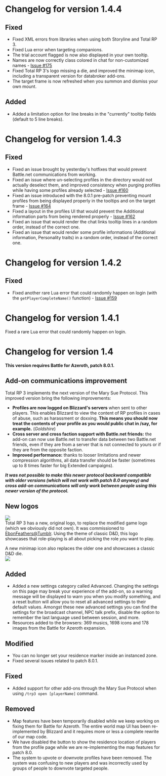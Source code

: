 # Changelog for version 1.4.4

## Fixed

- Fixed XML errors from libraries when using both Storyline and Total RP 3.
- Fixed Lua error when targeting companions.
- The trial account flagged is now also displayed in your own tooltip.
- Names are now correctly class colored in chat for non-customized names - [Issue #175](https://github.com/Ellypse/Total-RP-3/issues/175)
- Fixed Total RP 3's logo missing a die, and improved the minimap icon, including a transparent version for databroker add-ons.
- The target frame is now refreshed when you summon and dismiss your own mount.

## Added

- Added a limitation option for line breaks in the "currently" tooltip fields (default to 5 line breaks).

# Changelog for version 1.4.3

## Fixed

- Fixed an issue brought by yesterday's hotfixes that would prevent Battle.net communications from working.
- Fixed an issue where un-selecting profiles in the directory would not actually deselect them, and improved consistency when purging profiles while having some profiles already selected - [Issue #160](https://github.com/Ellypse/Total-RP-3/issues/160)
- Fixed an issue introduced with the 8.0.1 pre-patch preventing mount profiles from being displayed properly in the tooltips and on the target frame - [Issue #164](https://github.com/Ellypse/Total-RP-3/issues/164)
- Fixed a layout in the profiles UI that would prevent the Additional information parts from being rendered properly - [Issue #162](https://github.com/Ellypse/Total-RP-3/issues/162)
- Fixed an issue that would render the chat links tooltip lines in a random order, instead of the correct one.
- Fixed an issue that would render some profile informations (Additional information, Personality traits) in a random order, instead of the correct one.


# Changelog for version 1.4.2

## Fixed

- Fixed another rare Lua error that could randomly happen on login (with the `getPlayerCompleteName()` function) - [Issue #159](https://github.com/Ellypse/Total-RP-3/issues/159)

# Changelog for version 1.4.1

Fixed a rare Lua error that could randomly happen on login.

# Changelog for version 1.4

**This version requires Battle for Azeroth, patch 8.0.1.**

## Add-on communications improvement
 
 Total RP 3 implements the next version of the Mary Sue Protocol. This improved version bring the following improvements:
 
- **Profiles are now logged on Blizzard's servers** when sent to other players. This enables Blizzard to view the content of RP profiles in cases of abuse, such as harassment or doxxing. **This means you should now treat the contents of your profile as you would public chat in /say, for example.** (_Goldshire_)
- **Cross server and cross faction support with Battle.net friends:** the add-on can now use Battle.net to transfer data between two Battle.net friends, even if they are from a server that is not connected to yours or if they are from the opposite faction.
- **Improved performance:** thanks to looser limitations and newer compression algorithms, all data transfer should be faster (sometimes up to 8 times faster for big Extended campaigns).
 
 **_It was not possible to make this newer protocol backward compatible with older versions (which will not work with patch 8.0 anyway) and cross add-on communications will only work between people using this newer version of the protocol._**

## New logos

![](http://totalrp3.info/documentation/TRP3_Logo_small.png)  
Total RP 3 has a new, original logo, to replace the modified game logo (which we obviously did not own). It was commissioned to [EbonFeathers@Tumblr](https://ebonfeathers.tumblr.com/). Using the theme of classic D&D, this logo showcases that role-playing is all about picking the role _you_ want to play.


A new minimap icon also replaces the older one and showcases a classic D&D die.  
![](https://www.dropbox.com/s/ri35tugtkj0g2c7/trp_icon.png?raw=1)

## Added

- Added a new settings category called Advanced. Changing the settings on this page may break your experience of the add-on, so a warning message will be displayed to warn you when you modify something, and a reset button will allow you to reset all advanced settings to their default values. Amongst these new advanced settings you can find the settings for the broadcast channel, NPC talk prefix, disable the option to remember the last language used between session, and more.
- Resources added to the browsers: 369 musics, 1698 icons and 178 images from the Battle for Azeroth expansion.

## Modified

- You can no longer set your residence marker inside an instanced zone.
- Fixed several issues related to patch 8.0.1.

## Fixed

- Added support for other add-ons through the Mary Sue Protocol when using `/trp3 open [playerName]` command.

## Removed

- Map features have been temporarily disabled while we keep working on fixing them for Battle for Azeroth. The entire world map UI has been re-implemented by Blizzard and it requires more or less a complete rewrite of our map code.
- We have disabled the button to show the residence location of players from the profile page while we are re-implementing the map features for patch 8.0.
- The system to upvote or downvote profiles have been removed. The system was confusing to new players and was incorrectly used by groups of people to downvote targeted people.
